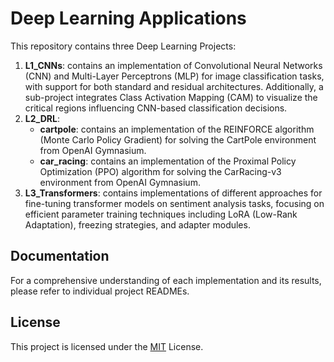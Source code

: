 # Deep Learning Applications
This repository contains three Deep Learning Projects:
1. **L1_CNNs**: contains an implementation of Convolutional Neural Networks (CNN) and Multi-Layer Perceptrons (MLP) for image classification tasks, with support for both standard and residual architectures. Additionally, a sub-project integrates Class Activation Mapping (CAM) to visualize the critical regions influencing CNN-based classification decisions.
2. **L2_DRL**:
   - **cartpole**: contains an implementation of the REINFORCE algorithm (Monte Carlo Policy Gradient) for solving the CartPole environment from OpenAI Gymnasium.
   - **car_racing**: contains an implementation of the Proximal Policy Optimization (PPO) algorithm for solving the CarRacing-v3 environment from OpenAI Gymnasium.
3. **L3_Transformers**: contains implementations of different approaches for fine-tuning transformer models on sentiment analysis tasks, focusing on efficient parameter training techniques including LoRA (Low-Rank Adaptation), freezing strategies, and adapter modules.

## Documentation
For a comprehensive understanding of each implementation and its results, please refer to individual project READMEs.

## License
This project is licensed under the <a href="https://github.com/lorenzo-27/DLA-Labs/blob/master/LICENSE" target="_blank">MIT</a> License.
